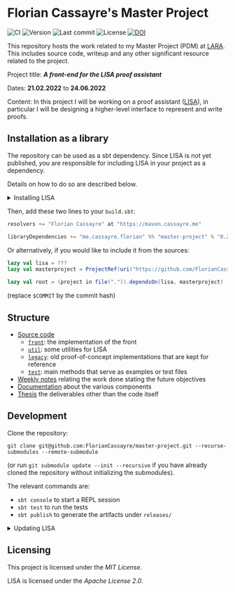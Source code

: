 # Florian Cassayre's Master Project

![CI](https://img.shields.io/github/workflow/status/FlorianCassayre/master-project/CI)
![Version](https://img.shields.io/github/v/release/FlorianCassayre/master-project)
![Last commit](https://img.shields.io/github/last-commit/FlorianCassayre/master-project)
![License](https://img.shields.io/github/license/FlorianCassayre/master-project)
[![DOI](https://zenodo.org/badge/DOI/10.5281/zenodo.6645113.svg)](https://doi.org/10.5281/zenodo.6645113)

This repository hosts the work related to my Master Project (PDM) at [LARA](https://lara.epfl.ch/w/).
This includes source code, writeup and any other significant resource related to the project.

Project title: ***A front-end for the LISA proof assistant***

Dates: **21.02.2022** to **24.06.2022**

Content:
In this project I will be working on a proof assistant ([LISA](https://github.com/epfl-lara/lisa)),
in particular I will be designing a higher-level interface to represent and write proofs.

## Installation as a library

The repository can be used as a sbt dependency.
Since LISA is not yet published, _you_ are responsible for including LISA in your project as a dependency.

Details on how to do so are described below.

<details>
  <summary>Installing LISA</summary>

There are two main possibilities for installing LISA.
In either case, it's very important that the version of LISA matches the one used by this project,
otherwise you might encounter incompatibilities.

Assuming you are in your project's directory and `$COMMIT` is the hash of the desired commit in LISA:

* **sbt managed dependency** (easiest):
  * Add the following in your `build.sbt` (or adapt your existing configuration):
    ```sbt
    lazy val lisa = ProjectRef(uri("https://github.com/epfl-lara/lisa.git#$COMMIT"), "lisa")
    
    lazy val root = (project in file(".")).dependsOn(lisa)
    ```
* **git repository or submodule** (if you need to develop on LISA at the same time):
  * If your project **is already** a git repository, then you can add LISA as a submodule:
    ```
    git submodule add git@github.com:epfl-lara/lisa.git lisa
    cd lisa
    git checkout $COMMIT
    cd ..
    git commit
    ```
  * If your project **is not** a git repository, then you can clone it locally:
    ```
    git clone git@github.com:epfl-lara/lisa.git
    cd lisa
    git checkout $COMMIT
    cd ..
    ```

The table below indicates the version compatibility (= value of `$COMMIT`):

| `master-project` |                   `lisa`                   |
|:----------------:|:------------------------------------------:|
|     `0.2.0`      | `eacb9c06aa2975b9ae2bc993847c597eb3c54995` | 
|     `0.1.0`      | `eacb9c06aa2975b9ae2bc993847c597eb3c54995` |

</details>

Then, add these two lines to your `build.sbt`:
```sbt
resolvers += "Florian Cassayre" at "https://maven.cassayre.me"

libraryDependencies += "me.cassayre.florian" %% "master-project" % "0.2.0"
```

Or alternatively, if you would like to include it from the sources:

```sbt
lazy val lisa = ???
lazy val masterproject = ProjectRef(uri("https://github.com/FlorianCassayre/master-project.git#$COMMIT"), "lisa")

lazy val root = (project in file(".")).dependsOn(lisa, masterproject)
```

(replace `$COMMIT` by the commit hash)

## Structure

* [Source code](src/main/scala/me/cassayre/florian/masterproject)
  * [`front`](src/main/scala/me/cassayre/florian/masterproject/front): the implementation of the front
  * [`util`](src/main/scala/me/cassayre/florian/masterproject/util): some utilities for LISA
  * [`legacy`](src/main/scala/me/cassayre/florian/masterproject/legacy): old proof-of-concept implementations that are kept for reference
  * [`test`](src/main/scala/me/cassayre/florian/masterproject/test): main methods that serve as examples or test files
* [Weekly notes](resources/notes/weekly) relating the work done stating the future objectives
* [Documentation](resources/notes/documentation) about the various components
* [Thesis](thesis) the deliverables other than the code itself

## Development

Clone the repository:
```
git clone git@github.com:FlorianCassayre/master-project.git --recurse-submodules --remote-submodule
```

(or run `git submodule update --init --recursive` if you have already cloned the repository without initializing the submodules).

The relevant commands are:

* `sbt console` to start a REPL session
* `sbt test` to run the tests
* `sbt publish` to generate the artifacts under `releases/`

<details>
  <summary>Updating LISA</summary>

  The git submodule depends on a specific commit, thus when LISA is updated _and_ we would like
  to benefit from the changes, we should execute the following commands:

  ```bash
  cd lisa
  git pull origin main
  cd ..
  git add lisa
  git commit lisa
  ```

  (make sure to rebuild the entire project after this operation, to avoid potential issues with incremental compilation)

</details>

## Licensing

This project is licensed under the _MIT License_.

LISA is licensed under the _Apache License 2.0_.
